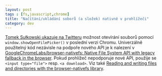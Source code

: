 ```yaml
---
layout: post
tags : [fs,javascript,chrome]
title: "Načítání/ukládání soborů (a složek) nativně v prohlížeči"
category: dev
---
```


[Tomek Sułkowski ukazuje na Twitteru](https://twitter.com/sulco/status/1313798240043753473) možnost otevírání souborů pomocí `window.showOpenFilePicker()` v poslední verzi Chromu. Univerzálně použitelný kód nezávisle na podpoře nového API je k nalezení v [GoogleChromeLabs/browser-nativefs: Native File System API with legacy fallback in the browser](https://github.com/GoogleChromeLabs/browser-nativefs). Pokud prohlížeč nepodporuje nové API, použije se `<input type="file">` resp. `<a download>`. Viz také [Reading and writing files and directories with the browser-nativefs library](https://web.dev/browser-nativefs/).